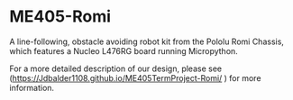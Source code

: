 # ME405-Romi
A line-following, obstacle avoiding robot kit from the Pololu Romi Chassis, which features a Nucleo L476RG board running Micropython.

For a more detailed description of our design, please see (https://Jdbalder1108.github.io/ME405TermProject-Romi/
) for more information.

